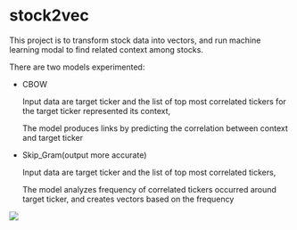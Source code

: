 # stock2vec

This project is to transform stock data into vectors, and run machine learning modal to find related context among stocks.

There are two models experimented:
*  CBOW
   
   Input data are target ticker and the list of top most correlated tickers for the target ticker represented its context,

   The model produces links by predicting the correlation between context and target ticker
*  Skip_Gram(output more accurate)
   
   Input data are target ticker and the list of top most correlated tickers,

   The model analyzes frequency of correlated tickers occurred around target ticker, and creates vectors based on the frequency

<img src="https://github.com/jojonki/word2vec-pytorch/blob/master/word2vec.PNG?raw=true" >
